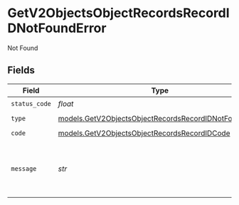 # GetV2ObjectsObjectRecordsRecordIDNotFoundError

Not Found


## Fields

| Field                                                                                                              | Type                                                                                                               | Required                                                                                                           | Description                                                                                                        | Example                                                                                                            |
| ------------------------------------------------------------------------------------------------------------------ | ------------------------------------------------------------------------------------------------------------------ | ------------------------------------------------------------------------------------------------------------------ | ------------------------------------------------------------------------------------------------------------------ | ------------------------------------------------------------------------------------------------------------------ |
| `status_code`                                                                                                      | *float*                                                                                                            | :heavy_check_mark:                                                                                                 | N/A                                                                                                                |                                                                                                                    |
| `type`                                                                                                             | [models.GetV2ObjectsObjectRecordsRecordIDNotFoundType](../models/getv2objectsobjectrecordsrecordidnotfoundtype.md) | :heavy_check_mark:                                                                                                 | N/A                                                                                                                |                                                                                                                    |
| `code`                                                                                                             | [models.GetV2ObjectsObjectRecordsRecordIDCode](../models/getv2objectsobjectrecordsrecordidcode.md)                 | :heavy_check_mark:                                                                                                 | N/A                                                                                                                |                                                                                                                    |
| `message`                                                                                                          | *str*                                                                                                              | :heavy_check_mark:                                                                                                 | N/A                                                                                                                | Record with ID "891dcbfc-9141-415d-9b2a-2238a6cc012d" not found.                                                   |